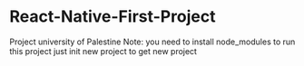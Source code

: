 # React-Native-First-Project
Project university of Palestine
Note:
you need to install node_modules to run this project just init new project to get new project
